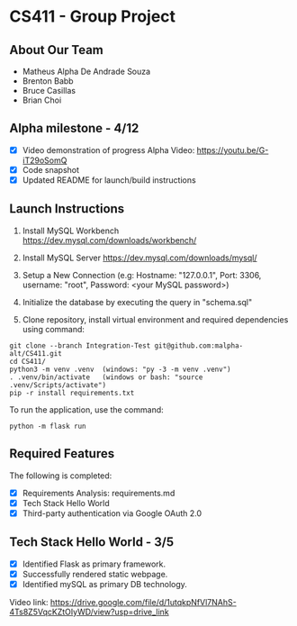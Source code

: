 # CS411 - Group Project
## About Our Team
* Matheus Alpha De Andrade Souza
* Brenton Babb
* Bruce Casillas
* Brian Choi

## Alpha milestone - 4/12
  - [x] Video demonstration of progress
        Alpha Video: https://youtu.be/G-iT29oSomQ
  - [x] Code snapshot
  - [x] Updated README for launch/build instructions

## Launch Instructions

1. Install MySQL Workbench https://dev.mysql.com/downloads/workbench/

2. Install MySQL Server https://dev.mysql.com/downloads/mysql/

3. Setup a New Connection (e.g: Hostname: "127.0.0.1", Port: 3306, username: "root", Password: \<your MySQL password\>)

4. Initialize the database by executing the query in "schema.sql"

5. Clone repository, install virtual environment and required dependencies using command:
```
git clone --branch Integration-Test git@github.com:malpha-alt/CS411.git
cd CS411/
python3 -m venv .venv  (windows: "py -3 -m venv .venv")
. .venv/bin/activate   (windows or bash: "source .venv/Scripts/activate")
pip -r install requirements.txt
```

To run the application, use the command:
```
python -m flask run
```

## Required Features

The following is completed:
- [x] Requirements Analysis: requirements.md
- [x] Tech Stack Hello World
- [x] Third-party authentication via Google OAuth 2.0   
  
## Tech Stack Hello World - 3/5
  - [x] Identified Flask as primary framework.
  - [x] Successfully rendered static webpage.   
  - [x] Identified mySQL as primary DB technology.
    
Video link: https://drive.google.com/file/d/1utqkpNfVl7NAhS-4Ts8Z5VqcKZtOIyWD/view?usp=drive_link

